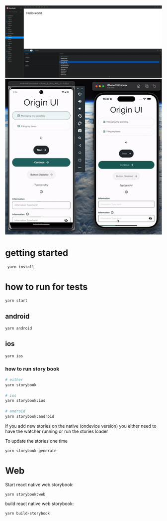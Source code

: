![image](./docs/storybook.png)
![image](./docs/example.gif)

# getting started

```sh
 yarn install
```

# how to run for tests

```sh
yarn start
```

## android

```sh
yarn android
```

## ios

```sh
yarn ios
```

### how to run story book

```sh
# either
yarn storybook

# ios
yarn storybook:ios

# android
yarn storybook:android
```

If you add new stories on the native (ondevice version) you either need to have the watcher running or run the stories loader

To update the stories one time

```sh
yarn storybook-generate
```

# Web

Start react native web storybook:

```
yarn storybook:web
```

build react native web storybook:

```sh
yarn build-storybook
```
